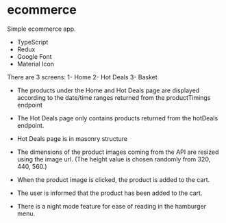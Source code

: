 # ecommerce

Simple ecommerce app. 
- TypeScript
- Redux
- Google Font
- Material Icon

There are 3 screens:
1- Home
2- Hot Deals
3- Basket

- The products under the Home and Hot Deals page are displayed according to the date/time ranges returned from the productTimings endpoint

- The Hot Deals page only contains products returned from the hotDeals endpoint.

- Hot Deals page is in masonry structure

- The dimensions of the product images coming from the API are resized using the image url.
(The height value is chosen randomly from 320, 440, 560.)

- When the product image is clicked, the product is added to the cart.

- The user is informed that the product has been added to the cart.

- There is a night mode feature for ease of reading in the hamburger menu.
